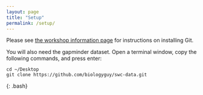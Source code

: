 ```yaml
---
layout: page
title: "Setup"
permalink: /setup/
---
```



Please see [the workshop information page][workshop-setup]
for instructions on installing Git.

You will also need the gapminder dataset. Open a terminal window, copy the 
following commands, and press enter:

~~~
cd ~/Desktop
git clone https://github.com/biologyguy/swc-data.git
~~~
{: .bash}

[workshop-setup]: https://biologyguy.github.io/2017-05-08-NIH/#setup
